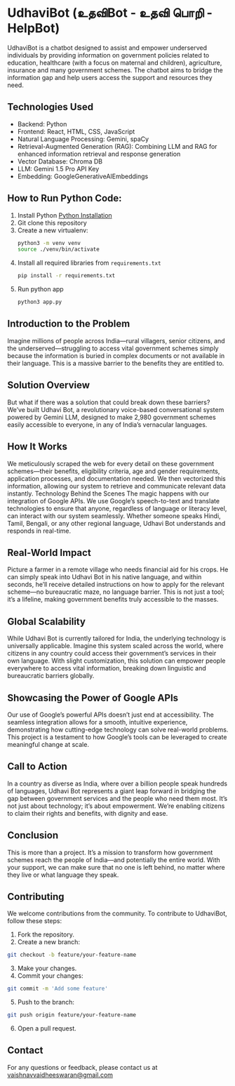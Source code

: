# UdhaviBot (உதவிBot - உதவி பொறி - HelpBot) 

UdhaviBot is a chatbot designed to assist and empower underserved individuals by providing information on government policies related to education, healthcare (with a focus on maternal and children), agriculture, insurance and many government schemes. The chatbot aims to bridge the information gap and help users access the support and resources they need.

## Technologies Used
- Backend: Python
- Frontend: React, HTML, CSS, JavaScript
- Natural Language Processing: Gemini, spaCy
- Retrieval-Augmented Generation (RAG): Combining LLM and RAG for enhanced information retrieval and response generation
- Vector Database: Chroma DB
- LLM: Gemini 1.5 Pro API Key
- Embedding: GoogleGenerativeAIEmbeddings

## How to Run Python Code:
1. Install Python [Python Installation](https://www.python.org/downloads/)
2. Git clone this repository
3. Create a new virtualenv:
    ```bash
    python3 -m venv venv
    source ./venv/bin/activate
    ```
4. Install all required libraries from `requirements.txt`
    ```bash
    pip install -r requirements.txt
    ```
5. Run python app
    ```bash
    python3 app.py
    ```

## Introduction to the Problem
Imagine millions of people across India—rural villagers, senior citizens, and the underserved—struggling to access vital government schemes simply because the information is buried in complex documents or not available in their language. This is a massive barrier to the benefits they are entitled to.

## Solution Overview
But what if there was a solution that could break down these barriers? We’ve built Udhavi Bot, a revolutionary voice-based conversational system powered by Gemini LLM, designed to make 2,980 government schemes easily accessible to everyone, in any of India’s vernacular languages.

## How It Works

We meticulously scraped the web for every detail on these government schemes—their benefits, eligibility criteria, age and gender requirements, application processes, and documentation needed.
We then vectorized this information, allowing our system to retrieve and communicate relevant data instantly.
Technology Behind the Scenes
The magic happens with our integration of Google APIs. We use Google’s speech-to-text and translate technologies to ensure that anyone, regardless of language or literacy level, can interact with our system seamlessly. Whether someone speaks Hindi, Tamil, Bengali, or any other regional language, Udhavi Bot understands and responds in real-time.

## Real-World Impact
Picture a farmer in a remote village who needs financial aid for his crops. He can simply speak into Udhavi Bot in his native language, and within seconds, he’ll receive detailed instructions on how to apply for the relevant scheme—no bureaucratic maze, no language barrier. This is not just a tool; it’s a lifeline, making government benefits truly accessible to the masses.

## Global Scalability
While Udhavi Bot is currently tailored for India, the underlying technology is universally applicable. Imagine this system scaled across the world, where citizens in any country could access their government’s services in their own language. With slight customization, this solution can empower people everywhere to access vital information, breaking down linguistic and bureaucratic barriers globally.

## Showcasing the Power of Google APIs
Our use of Google’s powerful APIs doesn’t just end at accessibility. The seamless integration allows for a smooth, intuitive experience, demonstrating how cutting-edge technology can solve real-world problems. This project is a testament to how Google’s tools can be leveraged to create meaningful change at scale.

## Call to Action
In a country as diverse as India, where over a billion people speak hundreds of languages, Udhavi Bot represents a giant leap forward in bridging the gap between government services and the people who need them most. It’s not just about technology; it’s about empowerment. We’re enabling citizens to claim their rights and benefits, with dignity and ease.

## Conclusion
This is more than a project. It’s a mission to transform how government schemes reach the people of India—and potentially the entire world. With your support, we can make sure that no one is left behind, no matter where they live or what language they speak.





## Contributing
We welcome contributions from the community. To contribute to UdhaviBot, follow these steps:
1. Fork the repository.
2. Create a new branch: 
```bash
git checkout -b feature/your-feature-name
```
3. Make your changes.
4. Commit your changes:
```bash
git commit -m 'Add some feature'
```
5. Push to the branch:
```bash
git push origin feature/your-feature-name
```
6. Open a pull request.

## Contact
For any questions or feedback, please contact us at vaishnavvaidheeswaran@gmail.com

